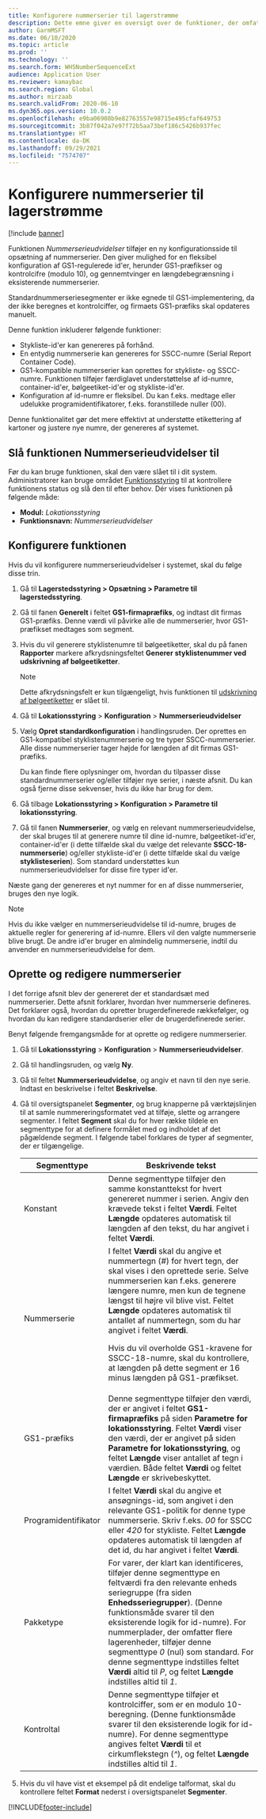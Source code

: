 ```yaml
---
title: Konfigurere nummerserier til lagerstrømme
description: Dette emne giver en oversigt over de funktioner, der omfatter nummerserieudvidelser til id-numre, bølgeetiket-id'er, container-id'er og fragtseddel-id'er.
author: GarmMSFT
ms.date: 06/10/2020
ms.topic: article
ms.prod: ''
ms.technology: ''
ms.search.form: WHSNumberSequenceExt
audience: Application User
ms.reviewer: kamaybac
ms.search.region: Global
ms.author: mirzaab
ms.search.validFrom: 2020-06-10
ms.dyn365.ops.version: 10.0.2
ms.openlocfilehash: e9ba06908b9e82763557e98715e495cfaf649753
ms.sourcegitcommit: 3b87f042a7e97f72b5aa73bef186c5426b937fec
ms.translationtype: HT
ms.contentlocale: da-DK
ms.lasthandoff: 09/29/2021
ms.locfileid: "7574707"
---
```

# <a name="configure-number-sequences-for-warehouse-flows"></a>Konfigurere nummerserier til lagerstrømme

[!include [banner](../includes/banner.md)]

Funktionen *Nummerserieudvidelser* tilføjer en ny konfigurationsside til opsætning af nummerserier. Den giver mulighed for en fleksibel konfiguration af GS1-regulerede id'er, herunder GS1-præfikser og kontrolcifre (modulo 10), og gennemtvinger en længdebegrænsning i eksisterende nummerserier.

Standardnummerseriesegmenter er ikke egnede til GS1-implementering, da der ikke beregnes et kontrolciffer, og firmaets GS1-præfiks skal opdateres manuelt.

Denne funktion inkluderer følgende funktioner:

- Stykliste-id'er kan genereres på forhånd.
- En entydig nummerserie kan genereres for SSCC-numre (Serial Report Container Code).
- GS1-kompatible nummerserier kan oprettes for stykliste- og SSCC-numre. Funktionen tilføjer færdiglavet understøttelse af id-numre, container-id'er, bølgeetiket-id'er og stykliste-id'er.
- Konfiguration af id-numre er fleksibel. Du kan f.eks. medtage eller udelukke programidentifikatorer, f.eks. foranstillede nuller (00).

Denne funktionalitet gør det mere effektivt at understøtte etikettering af kartoner og justere nye numre, der genereres af systemet.

## <a name="turn-on-the-number-sequence-extensions-feature"></a>Slå funktionen Nummerserieudvidelser til

Før du kan bruge funktionen, skal den være slået til i dit system. Administratorer kan bruge området [Funktionsstyring](../../fin-ops-core/fin-ops/get-started/feature-management/feature-management-overview.md) til at kontrollere funktionens status og slå den til efter behov. Dér vises funktionen på følgende måde:

- **Modul:** *Lokationsstyring*
- **Funktionsnavn:** *Nummerserieudvidelser*

## <a name="set-up-the-feature"></a>Konfigurere funktionen

Hvis du vil konfigurere nummerserieudvidelser i systemet, skal du følge disse trin.

1. Gå til **Lagerstedsstyring \> Opsætning \> Parametre til lagerstedsstyring**.
1. Gå til fanen **Generelt** i feltet **GS1-firmapræfiks**, og indtast dit firmas GS1-præfiks. Denne værdi vil påvirke alle de nummerserier, hvor GS1-præfikset medtages som segment.
1. Hvis du vil generere styklistenumre til bølgeetiketter, skal du på fanen **Rapporter** markere afkrydsningsfeltet **Generer styklistenummer ved udskrivning af bølgeetiketter**.

    > [!NOTE]
    > Dette afkrydsningsfelt er kun tilgængeligt, hvis funktionen til [udskrivning af bølgeetiketter](configure-wave-label-printing.md) er slået til.

1. Gå til **Lokationsstyring** \> **Konfiguration** \> **Nummerserieudvidelser**
1. Vælg **Opret standardkonfiguration** i handlingsruden. Der oprettes en GS1-kompatibel styklistenummerserie og tre typer SSCC-nummerserier. Alle disse nummerserier tager højde for længden af dit firmas GS1-præfiks.

    Du kan finde flere oplysninger om, hvordan du tilpasser disse standardnummerserier og/eller tilføjer nye serier, i næste afsnit. Du kan også fjerne disse sekvenser, hvis du ikke har brug for dem.

1. Gå tilbage **Lokationsstyring \> Konfiguration \> Parametre til lokationsstyring**.
1. Gå til fanen **Nummerserier**, og vælg en relevant nummerserieudvidelse, der skal bruges til at generere numre til dine id-numre, bølgeetiket-id'er, container-id'er (i dette tilfælde skal du vælge det relevante **SSCC-18-nummerserie**) og/eller stykliste-id'er (i dette tilfælde skal du vælge **styklisteserien**). Som standard understøttes kun nummerserieudvidelser for disse fire typer id'er.

Næste gang der genereres et nyt nummer for en af disse nummerserier, bruges den nye logik.

> [!NOTE]
> Hvis du ikke vælger en nummerserieudvidelse til id-numre, bruges de aktuelle regler for generering af id-numre. Ellers vil den valgte nummerserie blive brugt. De andre id'er bruger en almindelig nummerserie, indtil du anvender en nummerserieudvidelse for dem.

## <a name="create-and-edit-number-sequences"></a>Oprette og redigere nummerserier

I det forrige afsnit blev der genereret der et standardsæt med nummerserier. Dette afsnit forklarer, hvordan hver nummerserie defineres. Det forklarer også, hvordan du opretter brugerdefinerede rækkefølger, og hvordan du kan redigere standardserier eller de brugerdefinerede serier.

Benyt følgende fremgangsmåde for at oprette og redigere nummerserier.

1. Gå til **Lokationsstyring** \> **Konfiguration** \> **Nummerserieudvidelser**.
1. Gå til handlingsruden, og vælg **Ny**.
1. Gå til feltet **Nummerserieudvidelse**, og angiv et navn til den nye serie. Indtast en beskrivelse i feltet **Beskrivelse**.
1. Gå til oversigtspanelet **Segmenter**, og brug knapperne på værktøjslinjen til at samle nummereringsformatet ved at tilføje, slette og arrangere segmenter. I feltet **Segment** skal du for hver række tildele en segmenttype for at definere formålet med og indholdet af det pågældende segment. I følgende tabel forklares de typer af segmenter, der er tilgængelige.

    | Segmenttype | Beskrivende tekst |
    |---|---|
    | Konstant | Denne segmenttype tilføjer den samme konstanttekst for hvert genereret nummer i serien. Angiv den krævede tekst i feltet **Værdi**. Feltet **Længde** opdateres automatisk til længden af den tekst, du har angivet i feltet **Værdi**. |
    | Nummerserie | I feltet **Værdi** skal du angive et nummertegn (*\#*) for hvert tegn, der skal vises i den oprettede serie. Selve nummerserien kan f.eks. generere længere numre, men kun de tegnene længst til højre vil blive vist. Feltet **Længde** opdateres automatisk til antallet af nummertegn, som du har angivet i feltet **Værdi**.<p>Hvis du vil overholde GS1-kravene for SSCC-18-numre, skal du kontrollere, at længden på dette segment er 16 minus længden på GS1-præfikset.</p> |
    | GS1-præfiks | Denne segmenttype tilføjer den værdi, der er angivet i feltet **GS1-firmapræfiks** på siden **Parametre for lokationsstyring**. Feltet **Værdi** viser den værdi, der er angivet på siden **Parametre for lokationsstyring**, og feltet **Længde** viser antallet af tegn i værdien. Både feltet **Værdi** og feltet **Længde** er skrivebeskyttet. |
    | Programidentifikator | I feltet **Værdi** skal du angive et ansøgnings-id, som angivet i den relevante GS1-politik for denne type nummerserie. Skriv f.eks. *00* for SSCC eller *420* for stykliste. Feltet **Længde** opdateres automatisk til længden af det id, du har angivet i feltet **Værdi**. |
    | Pakketype | For varer, der klart kan identificeres, tilføjer denne segmenttype en feltværdi fra den relevante enheds seriegruppe (fra siden **Enhedsseriegrupper**). (Denne funktionsmåde svarer til den eksisterende logik for id-numre). For nummerplader, der omfatter flere lagerenheder, tilføjer denne segmenttype *0* (nul) som standard. For denne segmenttype indstilles feltet **Værdi** altid til *P*, og feltet **Længde** indstilles altid til *1*.|
    | Kontroltal | Denne segmenttype tilføjer et kontrolciffer, som er en modulo 10-beregning. (Denne funktionsmåde svarer til den eksisterende logik for id-numre). For denne segmenttype angives feltet **Værdi** til et cirkumflekstegn (*^*), og feltet **Længde** indstilles altid til *1*. |

1. Hvis du vil have vist et eksempel på dit endelige talformat, skal du kontrollere feltet **Format** nederst i oversigtspanelet **Segmenter**.


[!INCLUDE[footer-include](../../includes/footer-banner.md)]